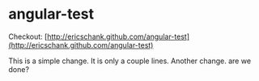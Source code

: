 angular-test
============

Checkout: [http://ericschank.github.com/angular-test](http://ericschank.github.com/angular-test)

This is a simple change.
It is only a couple lines.
Another change.
are we done?
